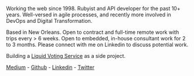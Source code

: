 Working the web since 1998. Rubyist and API developer for the past 10+ years. Well-versed in agile processes, and recently more involved in DevOps and Digital Transformation.

Based in New Orleans. Open to contract and full-time remote work with trips every > 6 weeks. Open to embedded, in-house consultant work for 2 to 3 months. Please connect with me on Linkedin to discuss potential work.

Building a [Liquid Voting Service](https://medium.com/@oliver_azevedo_barnes/liquid-voting-as-a-service-c6e17b81ac1b) as a side project.

[Medium](https://medium.com/@oliver_azevedo_barnes) - [Github](https://github.com/oliverbarnes) - [Linkedin](https://www.linkedin.com/in/oliverbarnes/) - [Twitter](https://twitter.com/oliverbarnes)

